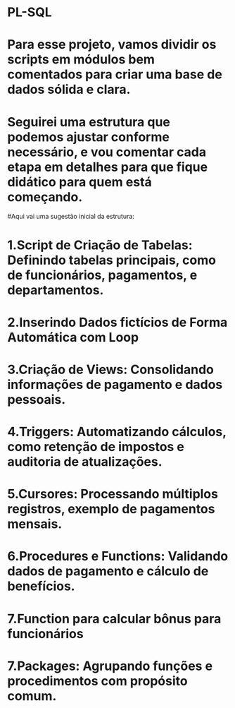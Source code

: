 # PL-SQL

# Para esse projeto, vamos dividir os scripts em módulos bem comentados para criar uma base de dados sólida e clara. 
# Seguirei uma estrutura que podemos ajustar conforme necessário, e vou comentar cada etapa em detalhes para que fique didático para quem está começando.

#Aqui vai uma sugestão inicial da estrutura:

# 1.Script de Criação de Tabelas: Definindo tabelas principais, como de funcionários, pagamentos, e departamentos.
# 2.Inserindo Dados fictícios de Forma Automática com Loop
# 3.Criação de Views: Consolidando informações de pagamento e dados pessoais.
# 4.Triggers: Automatizando cálculos, como retenção de impostos e auditoria de atualizações.
# 5.Cursores: Processando múltiplos registros, exemplo de pagamentos mensais.
# 6.Procedures e Functions: Validando dados de pagamento e cálculo de benefícios.
# 7.Function para calcular bônus  para funcionários
# 7.Packages: Agrupando funções e procedimentos com propósito comum.

